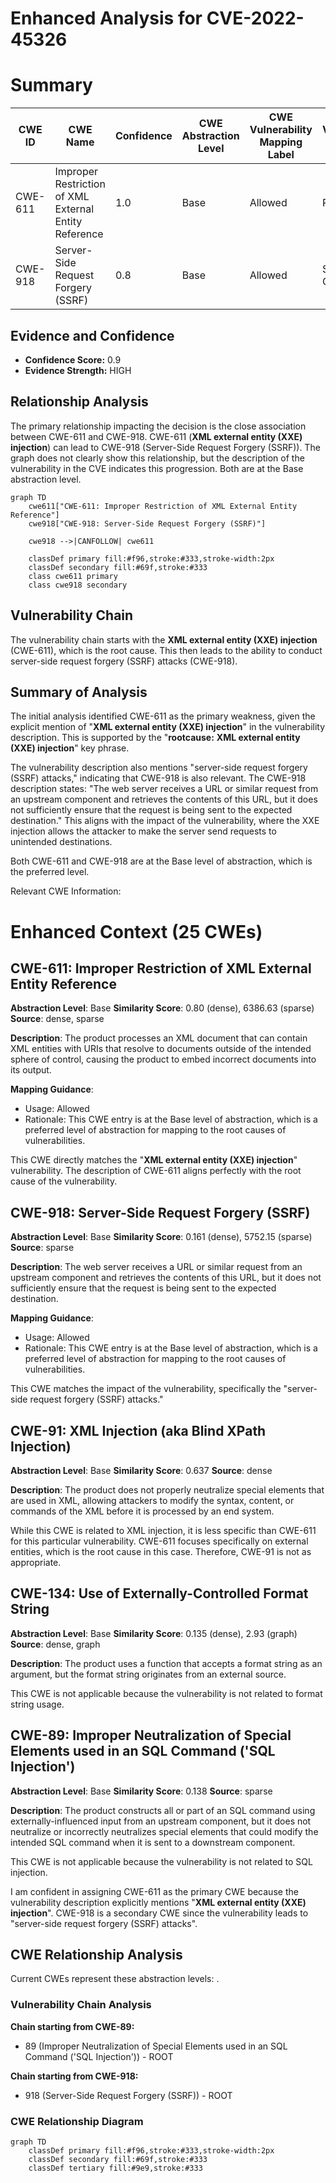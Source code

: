 # Enhanced Analysis for CVE-2022-45326

# Summary
| CWE ID | CWE Name | Confidence | CWE Abstraction Level | CWE Vulnerability Mapping Label | CWE-Vulnerability Mapping Notes |
|---|---|---|---|---|---|
| CWE-611 | Improper Restriction of XML External Entity Reference | 1.0 | Base | Allowed | Primary CWE |
| CWE-918 | Server-Side Request Forgery (SSRF) | 0.8 | Base | Allowed | Secondary CWE |

## Evidence and Confidence

*   **Confidence Score:** 0.9
*   **Evidence Strength:** HIGH

## Relationship Analysis
The primary relationship impacting the decision is the close association between CWE-611 and CWE-918. CWE-611 (**XML external entity (XXE) injection**) can lead to CWE-918 (Server-Side Request Forgery (SSRF)). The graph does not clearly show this relationship, but the description of the vulnerability in the CVE indicates this progression. Both are at the Base abstraction level.

```mermaid
graph TD
    cwe611["CWE-611: Improper Restriction of XML External Entity Reference"]
    cwe918["CWE-918: Server-Side Request Forgery (SSRF)"]

    cwe918 -->|CANFOLLOW| cwe611

    classDef primary fill:#f96,stroke:#333,stroke-width:2px
    classDef secondary fill:#69f,stroke:#333
    class cwe611 primary
    class cwe918 secondary
```

## Vulnerability Chain
The vulnerability chain starts with the **XML external entity (XXE) injection** (CWE-611), which is the root cause. This then leads to the ability to conduct server-side request forgery (SSRF) attacks (CWE-918).

## Summary of Analysis
The initial analysis identified CWE-611 as the primary weakness, given the explicit mention of "**XML external entity (XXE) injection**" in the vulnerability description. This is supported by the "**rootcause:** **XML external entity (XXE) injection**" key phrase.

The vulnerability description also mentions "server-side request forgery (SSRF) attacks," indicating that CWE-918 is also relevant. The CWE-918 description states: "The web server receives a URL or similar request from an upstream component and retrieves the contents of this URL, but it does not sufficiently ensure that the request is being sent to the expected destination." This aligns with the impact of the vulnerability, where the XXE injection allows the attacker to make the server send requests to unintended destinations.

Both CWE-611 and CWE-918 are at the Base level of abstraction, which is the preferred level.

Relevant CWE Information:

# Enhanced Context (25 CWEs)

## CWE-611: Improper Restriction of XML External Entity Reference
**Abstraction Level**: Base
**Similarity Score**: 0.80 (dense), 6386.63 (sparse)
**Source**: dense, sparse

**Description**:
The product processes an XML document that can contain XML entities with URIs that resolve to documents outside of the intended sphere of control, causing the product to embed incorrect documents into its output.

**Mapping Guidance**:
- Usage: Allowed
- Rationale: This CWE entry is at the Base level of abstraction, which is a preferred level of abstraction for mapping to the root causes of vulnerabilities.

This CWE directly matches the "**XML external entity (XXE) injection**" vulnerability. The description of CWE-611 aligns perfectly with the root cause of the vulnerability.

## CWE-918: Server-Side Request Forgery (SSRF)
**Abstraction Level**: Base
**Similarity Score**: 0.161 (dense), 5752.15 (sparse)
**Source**: sparse

**Description**:
The web server receives a URL or similar request from an upstream component and retrieves the contents of this URL, but it does not sufficiently ensure that the request is being sent to the expected destination.

**Mapping Guidance**:
- Usage: Allowed
- Rationale: This CWE entry is at the Base level of abstraction, which is a preferred level of abstraction for mapping to the root causes of vulnerabilities.

This CWE matches the impact of the vulnerability, specifically the "server-side request forgery (SSRF) attacks."

## CWE-91: XML Injection (aka Blind XPath Injection)
**Abstraction Level**: Base
**Similarity Score**: 0.637
**Source**: dense

**Description**:
The product does not properly neutralize special elements that are used in XML, allowing attackers to modify the syntax, content, or commands of the XML before it is processed by an end system.

While this CWE is related to XML injection, it is less specific than CWE-611 for this particular vulnerability. CWE-611 focuses specifically on external entities, which is the root cause in this case. Therefore, CWE-91 is not as appropriate.

## CWE-134: Use of Externally-Controlled Format String
**Abstraction Level**: Base
**Similarity Score**: 0.135 (dense), 2.93 (graph)
**Source**: dense, graph

**Description**:
The product uses a function that accepts a format string as an argument, but the format string originates from an external source.

This CWE is not applicable because the vulnerability is not related to format string usage.

## CWE-89: Improper Neutralization of Special Elements used in an SQL Command ('SQL Injection')
**Abstraction Level**: Base
**Similarity Score**: 0.138
**Source**: sparse

**Description**:
The product constructs all or part of an SQL command using externally-influenced input from an upstream component, but it does not neutralize or incorrectly neutralizes special elements that could modify the intended SQL command when it is sent to a downstream component.

This CWE is not applicable because the vulnerability is not related to SQL injection.

I am confident in assigning CWE-611 as the primary CWE because the vulnerability description explicitly mentions "**XML external entity (XXE) injection**". CWE-918 is a secondary CWE since the vulnerability leads to "server-side request forgery (SSRF) attacks".


## CWE Relationship Analysis

Current CWEs represent these abstraction levels: .


### Vulnerability Chain Analysis

**Chain starting from CWE-89:**
- 89 (Improper Neutralization of Special Elements used in an SQL Command ('SQL Injection')) - ROOT


**Chain starting from CWE-918:**
- 918 (Server-Side Request Forgery (SSRF)) - ROOT



### CWE Relationship Diagram

```mermaid
graph TD
    classDef primary fill:#f96,stroke:#333,stroke-width:2px
    classDef secondary fill:#69f,stroke:#333
    classDef tertiary fill:#9e9,stroke:#333
```